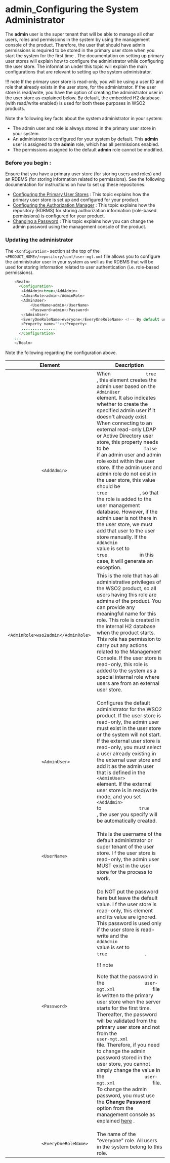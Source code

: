 # admin\_Configuring the System Administrator

The **admin** user is the super tenant that will be able to manage all other users, roles and permissions in the system by using the management console of the product. Therefore, the user that should have admin permissions is required to be stored in the primary user store when you start the system for the first time . The documentation on setting up primary user stores will explain how to configure the administrator while configuring the user store. The information under this topic will explain the main configurations that are relevant to setting up the system administrator.

!!! note
If the primary user store is read-only, you will be using a user ID and role that already exists in the user store, for the administrator. If the user store is read/write, you have the option of creating the administrator user in the user store as explained below. By default, the embedded H2 database (with read/write enabled) is used for both these purposes in WSO2 products.


Note the following key facts about the system administrator in your system:

-   The admin user and role is always stored in the primary user store in your system.
-   An administrator is configured for your system by default. This **admin** user is assigned to the **admin** role, which has all permissions enabled.
-   The permissions assigned to the default **admin** role cannot be modified.

### Before you begin **:**

Ensure that you have a primary user store (for storing users and roles) and an RDBMS (for storing information related to permissions). See the following documentation for instructions on how to set up these repositories.

-   [Configuring the Primary User Stores](https://docs.wso2.com/display/ADMIN44x/Configuring+the+Primary+User+Store) : This topic explains how the primary user store is set up and configured for your product.
-   [Configuring the Authorization Manager](https://docs.wso2.com/display/ADMIN44x/Configuring+the+Authorization+Manager) : This topic explains how the repository (RDBMS) for storing authorization information (role-based permissions) is configured for your product.
-   [Changing a Password](https://docs.wso2.com/display/ADMIN44x/Changing+a+Password) : This topic explains how you can change the admin password using the management console of the product.

### Updating the administrator

The `<Configuration>` section at the top of the `<PRODUCT_HOME>/repository/conf/user-mgt.xml` file allows you to configure the administrator user in your system as well as the RDBMS that will be used for storing information related to user authentication (i.e. role-based permissions).

``` java
    <Realm>
      <Configuration>
       <AddAdmin>true</AddAdmin>
       <AdminRole>admin</AdminRole>
       <AdminUser>
           <UserName>admin</UserName>
           <Password>admin</Password>
       </AdminUser>
       <EveryOneRoleName>everyone</EveryOneRoleName> <!-- By default users in this role see the registry root -->
       <Property name=""></Property>
       ...............
      </Configuration>
    ...
    </Realm> 
```

Note the following regarding the configuration above.

<table>
<thead>
<tr class="header">
<th>Element</th>
<th>Description</th>
</tr>
</thead>
<tbody>
<tr class="odd">
<td><code>             &lt;AddAdmin&gt;            </code></td>
<td>When <code>             true            </code> , this element creates the admin user based on the <code>             AdminUser            </code> element. It also indicates whether to create the specified admin user if it doesn't already exist. When connecting to an external read-only LDAP or Active Directory user store, this property needs to be <code>             false            </code> if an admin user and admin role exist within the user store. If the admin user and admin role do not exist in the user store, this value should be <code>             true            </code> , so that the role is added to the user management database. However, if the admin user is not there in the user store, we must add that user to the user store manually. If the <code>             AddAdmin            </code> value is set to <code>             true            </code> in this case, it will generate an exception.</td>
</tr>
<tr class="even">
<td><code>             &lt;AdminRole&gt;wso2admin&lt;/AdminRole&gt;            </code></td>
<td>This is the role that has all administrative privileges of the WSO2 product, so all users having this role are admins of the product. You can provide any meaningful name for this role. This role is created in the internal H2 database when the product starts. This role has permission to carry out any actions related to the Management Console. If the user store is read-only, this role is added to the system as a special internal role where users are from an external user store.</td>
</tr>
<tr class="odd">
<td><code>             &lt;AdminUser&gt;            </code></td>
<td><p>Configures the default administrator for the WSO2 product. If the user store is read-only, the admin user must exist in the user store or the system will not start. If the external user store is read-only, you must select a user already existing in the external user store and add it as the admin user that is defined in the <code>              &lt;AdminUser&gt;             </code> element. If the external user store is in read/write mode, and you set <code>              &lt;AddAdmin&gt;             </code> to <code>              true             </code> , the user you specify will be automatically created.</p></td>
</tr>
<tr class="even">
<td><code>             &lt;UserName&gt;            </code></td>
<td>This is the username of the default administrator or super tenant of the user store. I f the user store is read-only, the admin user MUST exist in the user store for the process to work.</td>
</tr>
<tr class="odd">
<td><code>             &lt;Password&gt;            </code></td>
<td><div class="content-wrapper">
<p>Do NOT put the password here but leave the default value. I f the user store is read-only, this element and its value are ignored. This password is used only if the user store is read-write and the <code>               AddAdmin              </code> value is set to <code>               true              </code> .<br />
</p>
!!! note
<p>Note that the password in the <code>               user-mgt.xml              </code> file is written to the primary user store when the server starts for the first time. Thereafter, the password will be validated from the primary user store and not from the <code>               user-mgt.xml              </code> file. Therefore, if you need to change the admin password stored in the user store, you cannot simply change the value in the <code>               user-mgt.xml              </code> file. To change the admin password, you must use the <strong>Change Password</strong> option from the management console as explained <a href="https://docs.wso2.com/display/ADMIN44x/Changing+a+Password">here</a> .</p>

</div></td>
</tr>
<tr class="even">
<td><code>             &lt;EveryOneRoleName&gt;            </code></td>
<td>The name of the &quot;everyone&quot; role. All users in the system belong to this role.</td>
</tr>
</tbody>
</table>


